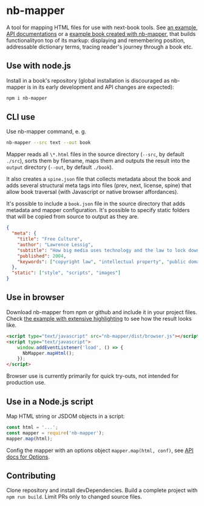 # nb-mapper

A tool for mapping HTML files for use with next-book tools. See [an example][example], [API documentations][api] or a [example book created with nb-mapper][fc], that builds functionalityon top of its markup: displaying and remembering position, addressable dictionary terms, tracing reader's journey through a book etc.


## Use with node.js

Install in a book's repository (global installation is discouraged as nb-mapper is in its early development and API changes are expected):

```sh
npm i nb-mapper
```


## CLI use

Use nb-mapper command, e. g.

```sh
nb-mapper --src text --out book
```

Mapper reads all `\*.html` files in the source directory (`--src`, by default `./src`), sorts them by filename, maps them and outputs the result into the `output` directory (`--out`, by default `./book`).

It also creates a `spine.json` file that collects metadata about the book and adds several structural meta tags into files (prev, next, license, spine) that allow book traversal (with Javascript or native browser affordances).

It's possible to include a `book.json` file in the source directory that adds metadata and mapper configuration. It's possible to specify static folders that will be copied from source to output as they are. 

```json
{
  "meta": {
    "title": "Free Culture",
    "author": "Lawrence Lessig",
    "subtitle": "How big media uses technology and the law to lock down culture and control creativity",
    "published": 2004,
    "keywords": ["copyright law", "intellectual property", "public domain", "web", "Napster"]
  },
  "static": ["style", "scripts", "images"]
}
```


## Use in browser

Download nb-mapper from npm or github and include it in your project files. Check [the example with extensive highlighting][example] to see how the result looks like.

```html
<script type="text/javascript" src="nb-mapper/dist/browser.js"></script>
<script type="text/javascript">
	window.addEventListener('load', () => {
	  NbMapper.mapHtml();
	});
</script>
```

Browser use is currently primarily for quick try-outs, not intended for production use. 


## Use in a Node.js script 

Map HTML string or JSDOM objects in a script:

```js
const html = '...';
const mapper = require('nb-mapper');
mapper.map(html);
```

Config the mapper with an options object `mapper.map(html, conf)`, see [API docs for Options][options].


## Contributing

Clone repository and install devDependencies. Build a complete project with `npm run build`. Limit PRs only to changed source files.



[fc]: https://github.com/next-book/free-culture/
[example]: http://next-book.github.io/nb-mapper/
[api]: http://next-book.github.io/nb-mapper/api
[options]: http://next-book.github.io/nb-mapper/api/#options
